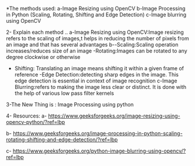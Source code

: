 *The methods used:
a-Image Resizing using OpenCV 
b-Image Processing in Python (Scaling, Rotating, Shifting and Edge Detection)
c-Image blurring using OpenCV

2- Explain each method ..
a-Image Resizing using OpenCV:Image resizing refers to the scaling of images,t helps in reducing the number of pixels from an image and that has several advantages
b--Scaling:Scaling operation increases/reduces size of an image
-Rotating:Images can be rotated to any degree clockwise or otherwise
- Shifting: Translating an image means shifting it within a given frame of reference
-Edge Detection:detecting sharp edges in the image. This edge detection is essential in context of image recognition 
c-Image Blurring:refers to making the image less clear or distinct. It is done with the help of various low pass filter kernels

3-The New Thing is :
Image Processing using python



4- Resources:
a- https://www.geeksforgeeks.org/image-resizing-using-opencv-python/?ref=lbp

b- https://www.geeksforgeeks.org/image-processing-in-python-scaling-rotating-shifting-and-edge-detection/?ref=lbp

c- https://www.geeksforgeeks.org/python-image-blurring-using-opencv/?ref=lbp


